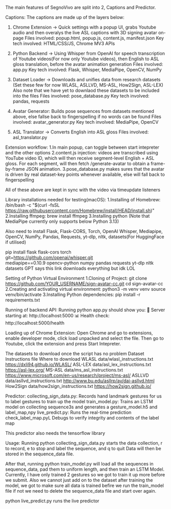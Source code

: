 The main features of SegnoVivo are split into 2, Captions and Predictor.

Captions:
The captions are made up of the layers below:

1. Chrome Extension -> Quick settings with a popup UI, grabs Youtube audio and then overalys the live ASL captions with 3D signing avatar on-page
   Files involved: popup.html, popup.js, content.js, manifest.json
   Key tech involved: HTML/CSS/JS, Chrome MV3 APIs

2. Python Backend -> Using Whisper from OpenAI for speech transcription of Youtube videos(For now only Youtube videos), then English to ASL gloss translation, before the avatar animation generation
   Files involved: app.py
   Key tech involved: Flask, Whisper, MediaPipe, OpenCV, NumPy

3. Dataset Loader -> Downloads and unifies data from research datasets (Set these few for now WLASL, ASLLVD, MS-ASL, How2Sign, ASL-LEX) Also note that we have yet to downlaod these datasets to be included into the files
   Files involved: pose_database.py
   Key tech involved: pandas, requests

4. Avatar Generator: Builds pose sequences from datasets mentioned above, else fallse back to fingerspelling if no words can be found
   Files involved: avatar_generator.py
   Key tech involved: MediaPipe, OpenCV

5. ASL Translator -> Converts English into ASL gloss
   Files involved: asl_translator.py

Extension workflow:
1.In main popup, can toggle between start intepreter and the other options
2.content.js injection:
videos are transcribed using YouTube video ID, which will then receive segment-level English + ASL gloss. For each segment, will then fetch /generate-avatar to obtain a frame-by-frame JSON animation.
3.pose_database.py makes sures that the avatar is driven by real dataset-key points whenever available, else will fall back to fingerspelling

All of these above are kept in sync with the video via timeupdate listeners

Library installations needed for testing(macOS):
1.Installing of Homebrew: /bin/bash -c "$(curl -fsSL https://raw.githubusercontent.com/Homebrew/install/HEAD/install.sh)"
2.Installing ffmpeg: brew install ffmpeg
3.Installing python (Note that MediaPipe currently only supports below Python 3.13)

Also need to install Flask, Flask-CORS, Torch, OpenAI Whisper, Mediapipe, OpenCV, NumPy, Pandas, Requests, yt-dlp, nltk, datasets(For HuggingFace if utilised)

pip install flask flask-cors torch \
 git+https://github.com/openai/whisper.git \
 mediapipe==0.10.9 opencv-python numpy pandas requests yt-dlp nltk datasets
GPT says this link downloads everything but idk LOL

Setting of Python Virtual Environment
1.Cloning of Project: git clone https://github.com/YOUR_USERNAME/sign-avatar-cc.git
cd sign-avatar-cc
2.Creating and activating virtual environment: python3 -m venv venv
source venv/bin/activate
3.Installing Python dependencies: pip install -r requirements.txt

Running of backend API:
Running python app.py should show you:
🚀 Server starting at: http://localhost:5000
📊 Health check: http://localhost:5000/health

Loading up of Chrome Extension:
Open Chrome and go to extensions, enable developer mode, click load unpacked and select the file. Then go to Youtube, click the extension and press Start Intepreter.

The datasets to download once the script has no problem
Dataset
Instructions file
Where to download
WLASL
data/wlasl_instructions.txt
https://dxli94.github.io/WLASL/
ASL-LEX
data/asl_lex_instructions.txt
https://asl-lex.org/
MS-ASL
data/ms_asl_instructions.txt
https://www.microsoft.com/en-us/research/project/ms-asl/
ASLLVD
data/asllvd_instructions.txt
http://www.bu.edu/asllrp/av/dai-asllvd.html
How2Sign
data/how2sign_instructions.txt
https://how2sign.github.io/

Predictor:
collecting_sign_data.py: Records hand landmark gestures for us to label gestures to train up the model
train_model.py: Trains an LSTM model on collecting sequence3s and generates a gesture_model.h5 and label_map,npy
live_predict.py: Runs the real-time prediction
check_label_map.pyL Debugs to verify integrity and contents of the label map

This predictor also needs the tensorflow library

Usage:
Running python collecting_sign_data.py starts the data collection, r to record, e to stop and label the sequence, and q to quit
Data will then be stored in the sequence_data file.

After that, running python train_model.py will load all the sequences in sequence_data, pad them to uniform length, and then train an LSTM Model.
Currently, I have only trained 2 gestures so we got to train it up more before we submit. Also we cannot just add on to the dataset after training the model, we got to make sure all data is trained befire we run the train_model file if not we need to delete the sequence_data file and start over again.

python live_predict.py runs the live predictor
